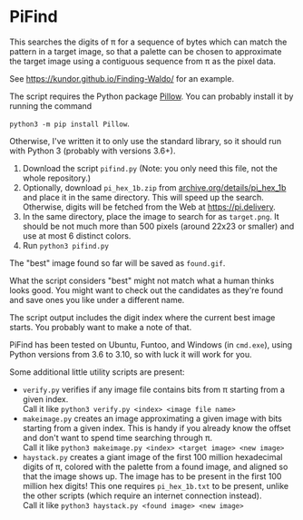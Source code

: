 # PiFind

This searches the digits of π for a sequence of bytes which can match the pattern
in a target image, so that a palette can be chosen to approximate the target image
using a contiguous sequence from π as the pixel data.

See https://kundor.github.io/Finding-Waldo/ for an example.

The script requires the Python package [Pillow](https://python-pillow.org/).
You can probably install it by running the command

`python3 -m pip install Pillow`.

Otherwise, I've written it to only use the standard library, so it should run
with Python 3 (probably with versions 3.6+).

1. Download the script `pifind.py`  (Note: you only need this file, not the whole repository.)
2. Optionally, download `pi_hex_1b.zip` from [archive.org/details/pi\_hex\_1b](https://archive.org/details/pi_hex_1b)
   and place it in the same directory.
   This will speed up the search. Otherwise, digits will be fetched from the Web at https://pi.delivery.
3. In the same directory, place the image to search for as `target.png`. It should be not
   much more than 500 pixels (around 22x23 or smaller) and use at most 6 distinct colors.
4. Run `python3 pifind.py`

The "best" image found so far will be saved as `found.gif`.

What the script considers "best" might not match what a human thinks looks good.
You might want to check out the candidates as they're found and save ones you like
under a different name.

The script output includes the digit index where the current best image starts.
You probably want to make a note of that.

PiFind has been tested on Ubuntu, Funtoo, and Windows (in `cmd.exe`), using Python versions from 3.6 to 3.10,
so with luck it will work for you.

Some additional little utility scripts are present:

* `verify.py` verifies if any image file contains bits from π starting from a given index.  
  Call it like `python3 verify.py <index> <image file name>`
* `makeimage.py` creates an image approximating a given image with bits starting from a given index.
  This is handy if you already know the offset and don't want to spend time searching through π.  
  Call it like `python3 makeimage.py <index> <target image> <new image>`
* `haystack.py` creates a giant image of the first 100 million hexadecimal digits of π, colored with the
  palette from a found image, and aligned so that the image shows up.
  The image has to be present in the first 100 million hex digits!
  This one requires `pi_hex_1b.txt` to be present, unlike the other scripts (which require an
  internet connection instead).  
  Call it like `python3 haystack.py <found image> <new image>`
